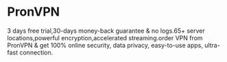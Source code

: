 # PronVPN
3 days free trial,30-days money-back guarantee & no logs.65+ server locations,powerful encryption,accelerated streaming.order VPN from PronVPN & get 100% online security, data privacy, easy-to-use apps, ultra-fast connection.
